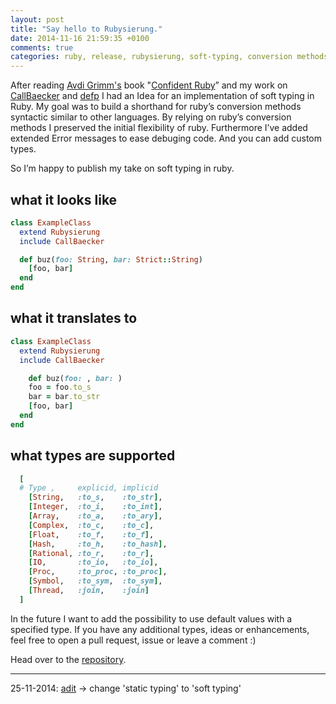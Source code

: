 ```yaml
---
layout: post
title: "Say hello to Rubysierung."
date: 2014-11-16 21:59:35 +0100
comments: true
categories: ruby, release, rubysierung, soft-typing, conversion methods
---
```


After reading [Avdi Grimm's](http://devblog.avdi.org/) book "[Confident Ruby](http://www.confidentruby.com/)” and my work on [CallBaecker](https://github.com/doodzik/CallBaecker) and [defp](https://github.com/doodzik/defp) I had an Idea for an implementation of soft typing in Ruby.
My goal was to build a shorthand for ruby’s conversion methods syntactic similar to other languages.
By relying on ruby’s conversion methods I preserved the initial flexibility of ruby. Furthermore I’ve added extended Error messages to ease debuging code. And you can add custom types.

So I’m happy to publish my take on soft typing in ruby.

## what it looks like
```ruby
class ExampleClass
  extend Rubysierung
  include CallBaecker

  def buz(foo: String, bar: Strict::String)
    [foo, bar]
  end
end
```
## what it translates to
```ruby
class ExampleClass
  extend Rubysierung
  include CallBaecker

    def buz(foo: , bar: )
    foo = foo.to_s
    bar = bar.to_str
    [foo, bar]
  end
end
```
## what types are supported
```ruby
  [
  # Type ,     explicid, implicid
    [String,   :to_s,    :to_str],
    [Integer,  :to_i,    :to_int],
    [Array,    :to_a,    :to_ary],
    [Complex,  :to_c,    :to_c],
    [Float,    :to_f,    :to_f],
    [Hash,     :to_h,    :to_hash],
    [Rational, :to_r,    :to_r],
    [IO,       :to_io,   :to_io],
    [Proc,     :to_proc, :to_proc],
    [Symbol,   :to_sym,  :to_sym],
    [Thread,   :join,    :join]
  ]
```


In the future I want to add the possibility to use default values with a specified type.
If you have any additional types, ideas or enhancements, feel free to open a pull request, issue or leave a comment :)

Head over to the [repository](https://github.com/doodzik/rubysierung).

------

25-11-2014: [adit](http://adit.io/) -> change 'static typing' to 'soft typing'
